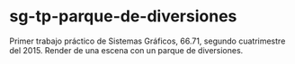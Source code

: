 # sg-tp-parque-de-diversiones
Primer trabajo práctico de Sistemas Gráficos, 66.71, segundo cuatrimestre del 2015. Render de una escena con un parque de diversiones.
